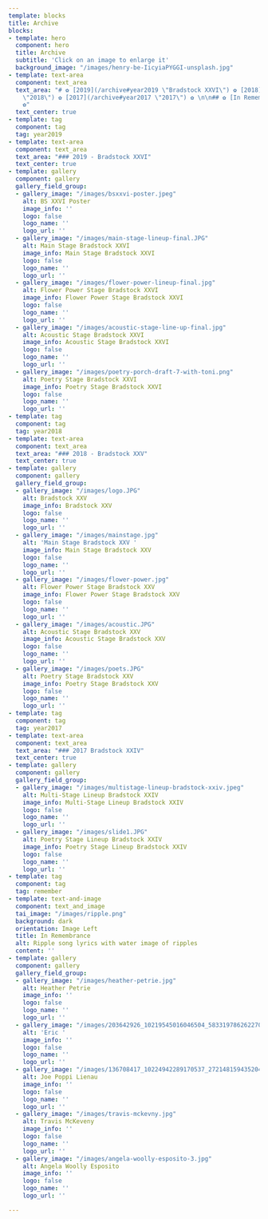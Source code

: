 ```yaml
---
template: blocks
title: Archive
blocks:
- template: hero
  component: hero
  title: Archive
  subtitle: 'Click on an image to enlarge it'
  background_image: "/images/henry-be-IicyiaPYGGI-unsplash.jpg"
- template: text-area
  component: text_area
  text_area: "# ✿ [2019](/archive#year2019 \"Bradstock XXVI\") ✿ [2018](/archive#year2018
    \"2018\") ✿ [2017](/archive#year2017 \"2017\") ✿ \n\n## ✿ [In Remembrance](/archive#remember)
    ✿"
  text_center: true
- template: tag
  component: tag
  tag: year2019
- template: text-area
  component: text_area
  text_area: "### 2019 - Bradstock XXVI"
  text_center: true
- template: gallery
  component: gallery
  gallery_field_group:
  - gallery_image: "/images/bsxxvi-poster.jpeg"
    alt: BS XXVI Poster
    image_info: ''
    logo: false
    logo_name: ''
    logo_url: ''
  - gallery_image: "/images/main-stage-lineup-final.JPG"
    alt: Main Stage Bradstock XXVI
    image_info: Main Stage Bradstock XXVI
    logo: false
    logo_name: ''
    logo_url: ''
  - gallery_image: "/images/flower-power-lineup-final.jpg"
    alt: Flower Power Stage Bradstock XXVI
    image_info: Flower Power Stage Bradstock XXVI
    logo: false
    logo_name: ''
    logo_url: ''
  - gallery_image: "/images/acoustic-stage-line-up-final.jpg"
    alt: Acoustic Stage Bradstock XXVI
    image_info: Acoustic Stage Bradstock XXVI
    logo: false
    logo_name: ''
    logo_url: ''
  - gallery_image: "/images/poetry-porch-draft-7-with-toni.png"
    alt: Poetry Stage Bradstock XXVI
    image_info: Poetry Stage Bradstock XXVI
    logo: false
    logo_name: ''
    logo_url: ''
- template: tag
  component: tag
  tag: year2018
- template: text-area
  component: text_area
  text_area: "### 2018 - Bradstock XXV"
  text_center: true
- template: gallery
  component: gallery
  gallery_field_group:
  - gallery_image: "/images/logo.JPG"
    alt: Bradstock XXV
    image_info: Bradstock XXV
    logo: false
    logo_name: ''
    logo_url: ''
  - gallery_image: "/images/mainstage.jpg"
    alt: 'Main Stage Bradstock XXV '
    image_info: Main Stage Bradstock XXV
    logo: false
    logo_name: ''
    logo_url: ''
  - gallery_image: "/images/flower-power.jpg"
    alt: Flower Power Stage Bradstock XXV
    image_info: Flower Power Stage Bradstock XXV
    logo: false
    logo_name: ''
    logo_url: ''
  - gallery_image: "/images/acoustic.JPG"
    alt: Acoustic Stage Bradstock XXV
    image_info: Acoustic Stage Bradstock XXV
    logo: false
    logo_name: ''
    logo_url: ''
  - gallery_image: "/images/poets.JPG"
    alt: Poetry Stage Bradstock XXV
    image_info: Poetry Stage Bradstock XXV
    logo: false
    logo_name: ''
    logo_url: ''
- template: tag
  component: tag
  tag: year2017
- template: text-area
  component: text_area
  text_area: "### 2017 Bradstock XXIV"
  text_center: true
- template: gallery
  component: gallery
  gallery_field_group:
  - gallery_image: "/images/multistage-lineup-bradstock-xxiv.jpeg"
    alt: Multi-Stage Lineup Bradstock XXIV
    image_info: Multi-Stage Lineup Bradstock XXIV
    logo: false
    logo_name: ''
    logo_url: ''
  - gallery_image: "/images/slide1.JPG"
    alt: Poetry Stage Lineup Bradstock XXIV
    image_info: Poetry Stage Lineup Bradstock XXIV
    logo: false
    logo_name: ''
    logo_url: ''
- template: tag
  component: tag
  tag: remember
- template: text-and-image
  component: text_and_image
  tai_image: "/images/ripple.png"
  background: dark
  orientation: Image Left
  title: In Remembrance
  alt: Ripple song lyrics with water image of ripples
  content: ''
- template: gallery
  component: gallery
  gallery_field_group:
  - gallery_image: "/images/heather-petrie.jpg"
    alt: Heather Petrie
    image_info: ''
    logo: false
    logo_name: ''
    logo_url: ''
  - gallery_image: "/images/203642926_10219545016046504_5833197862622700564_n.jpg"
    alt: 'Eric '
    image_info: ''
    logo: false
    logo_name: ''
    logo_url: ''
  - gallery_image: "/images/136708417_10224942289170537_2721481594352044058_n.jpg"
    alt: Joe Poppi Lienau
    image_info: ''
    logo: false
    logo_name: ''
    logo_url: ''
  - gallery_image: "/images/travis-mckevny.jpg"
    alt: Travis McKeveny
    image_info: ''
    logo: false
    logo_name: ''
    logo_url: ''
  - gallery_image: "/images/angela-woolly-esposito-3.jpg"
    alt: Angela Woolly Esposito
    image_info: ''
    logo: false
    logo_name: ''
    logo_url: ''

---
```

